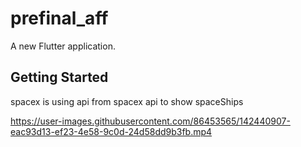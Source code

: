 # prefinal_aff

A new Flutter application.

## Getting Started

spacex is using api from spacex api to show spaceShips


https://user-images.githubusercontent.com/86453565/142440907-eac93d13-ef23-4e58-9c0d-24d58dd9b3fb.mp4

